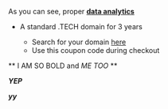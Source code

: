 
As you can see, proper **[data analytics](https://hackernoon.com/data-analytics-is-a-journey-p4k3ugj)**


*   A standard .TECH domain for 3 years 

    *   Search for your domain [here](https://get.tech/build-the-future)
    *   Use this coupon code **<xxxxxx>** during checkout


** I AM SO BOLD and _ME TOO_ **    

**_YEP_**    

***yy***